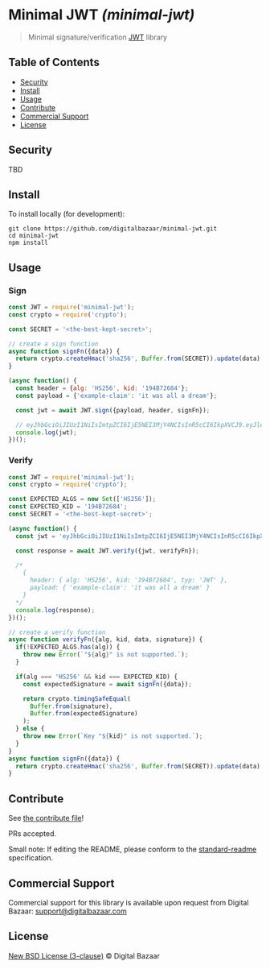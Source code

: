 # Minimal JWT _(minimal-jwt)_

> Minimal signature/verification [JWT](https://tools.ietf.org/html/rfc7519) library

## Table of Contents

- [Security](#security)
- [Install](#install)
- [Usage](#usage)
- [Contribute](#contribute)
- [Commercial Support](#commercial-support)
- [License](#license)

## Security

TBD

## Install

To install locally (for development):

```
git clone https://github.com/digitalbazaar/minimal-jwt.git
cd minimal-jwt
npm install
```

## Usage

### Sign

```js
const JWT = require('minimal-jwt');
const crypto = require('crypto');

const SECRET = '<the-best-kept-secret>';

// create a sign function
async function signFn({data}) {
  return crypto.createHmac('sha256', Buffer.from(SECRET)).update(data).digest();
}

(async function() {
  const header = {alg: 'HS256', kid: '194B72684'};
  const payload = {'example-claim': 'it was all a dream'};

  const jwt = await JWT.sign({payload, header, signFn});

  // eyJhbGciOiJIUzI1NiIsImtpZCI6IjE5NEI3MjY4NCIsInR5cCI6IkpXVCJ9.eyJleGFtcGxlLWNsYWltIjoiaXQgd2FzIGFsbCBhIGRyZWFtIn0.rVh61q6ZJCeS4vj-d8OmFFWnAbt4vcWcoMqHtGlSQ18
  console.log(jwt);
})();

```

### Verify


```js
const JWT = require('minimal-jwt');
const crypto = require('crypto');

const EXPECTED_ALGS = new Set(['HS256']);
const EXPECTED_KID = '194B72684';
const SECRET = '<the-best-kept-secret>';

(async function() {
  const jwt = 'eyJhbGciOiJIUzI1NiIsImtpZCI6IjE5NEI3MjY4NCIsInR5cCI6IkpXVCJ9.eyJleGFtcGxlLWNsYWltIjoiaXQgd2FzIGFsbCBhIGRyZWFtIn0.rVh61q6ZJCeS4vj-d8OmFFWnAbt4vcWcoMqHtGlSQ18';

  const response = await JWT.verify({jwt, verifyFn});

  /*
    {
      header: { alg: 'HS256', kid: '194B72684', typ: 'JWT' },
      payload: { 'example-claim': 'it was all a dream' }
    }
  */
  console.log(response);
})();

// create a verify function
async function verifyFn({alg, kid, data, signature}) {
  if(!EXPECTED_ALGS.has(alg)) {
    throw new Error(`"${alg}" is not supported.`);
  }

  if(alg === 'HS256' && kid === EXPECTED_KID) {
    const expectedSignature = await signFn({data});

    return crypto.timingSafeEqual(
      Buffer.from(signature),
      Buffer.from(expectedSignature)
    );
  } else {
    throw new Error(`Key "${kid}" is not supported.`);
  }
}
async function signFn({data}) {
  return crypto.createHmac('sha256', Buffer.from(SECRET)).update(data).digest();
}
```

## Contribute

See [the contribute file](https://github.com/digitalbazaar/bedrock/blob/master/CONTRIBUTING.md)!

PRs accepted.

Small note: If editing the README, please conform to the
[standard-readme](https://github.com/RichardLitt/standard-readme) specification.

## Commercial Support

Commercial support for this library is available upon request from
Digital Bazaar: support@digitalbazaar.com

## License

[New BSD License (3-clause)](LICENSE) © Digital Bazaar
